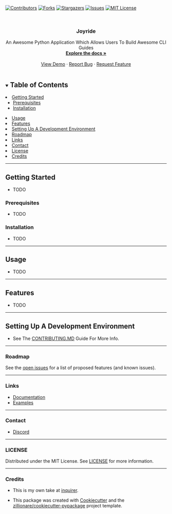 <!-- PROJECT SHIELDS -->
<!--
*** I'm using markdown "reference style" links for readability.
*** Reference links are enclosed in brackets [ ] instead of parentheses ( ).
*** See the bottom of this document for the declaration of the reference variables
*** for contributors-url, forks-url, etc. This is an optional, concise syntax you may use.
*** https://www.markdownguide.org/basic-syntax/#reference-style-links
-->

[![Contributors][contributors-shield]][contributors-url]
[![Forks][forks-shield]][forks-url]
[![Stargazers][stars-shield]][stars-url]
[![Issues][issues-shield]][issues-url]
[![MIT License][license-shield]][license-url]

<!-- PROJECT LOGO -->
<br />
<p align="center">
  <h3 align="center">Joyride</h3>
  <p align="center">
    An Awesome Python Application Which Allows Users To Build Awesome CLI Guides
    <br />
    <a href="https://Joyride.readthedocs.io"><strong>Explore the docs »</strong></a>
    <br />
    <br />
    <a href="https://github.com/xFGhoul/Joyride">View Demo</a>
    ·
    <a href="https://github.com/xFGhoul/Joyride/issues">Report Bug</a>
    ·
    <a href="https://github.com/xFGhoul/Joyride/issues">Request Feature</a>
  </p>
</p>

<!-- TABLE OF CONTENTS -->
<details open="open">
  <summary><h2 style="display: inline-block">Table of Contents</h2></summary>
    </li>
    <li>
      <a href="#getting-started">Getting Started</a>
      <ul>
        <li><a href="#prerequisites">Prerequisites</a></li>
        <li><a href="#installation">Installation</a></li>
      </ul>
    </li>
    <li><a href="#usage">Usage</a></li>
    <li><a href="#features">Features</a></li>
    <li><a href="setting-up-a-development-environment">Setting Up A Development Environment</a></li>
    <li><a href="#roadmap">Roadmap</a></li>
    <li><a href="#links">Links</a></li>
    <li><a href="#contact">Contact</a></li>
    <li><a href="#license">License</a></li>
    <li><a href="#credits">Credits</a></li>
  </ol>
</details>

---

## Getting Started

* TODO

### Prerequisites

* TODO

### Installation

* TODO

---

## Usage

* TODO

---

## Features

* TODO

---

## Setting Up A Development Environment

* See The [CONTRIBUTING.MD](https://github.com/xFGhoul/Joyride/blob/dev/CONTRIBUTING.md) Guide For More Info.

---

### Roadmap

See the [open issues](https://github.com/xFGhoul/Joyride_name/issues) for a list of proposed features (and known issues).

---

### Links

* [Documentation](https://Joyride.readthedocs.io)
* [Examples](https://github.com/xFGhoul/Joyride/tree/dev/examples)

---

### Contact

* [Discord](https://discord.com/users/Ghoul#6066)

---

### LICENSE

Distributed under the MIT License. See [LICENSE](https://github.com/xFGhoul/Joyride/blob/dev/LICENSE) for more information.

---

### Credits

* This is my own take at [inquirer](https://github.com/magmax/python-inquirer).

* This package was created with [Cookiecutter](https://github.com/audreyr/cookiecutter) and the [zillionare/cookiecutter-pypackage](https://github.com/zillionare/cookiecutter-pypackage) project template.

<!-- MARKDOWN LINKS & IMAGES -->
<!-- https://www.markdownguide.org/basic-syntax/#reference-style-links -->
[contributors-shield]: https://img.shields.io/github/contributors/xFGhoul/Joyride.svg?style=for-the-badge
[contributors-url]: https://github.com/xFGhoul/Joyride_name/graphs/contributors
[forks-shield]: https://img.shields.io/github/forks/xFGhoul/Joyride.svg?style=for-the-badge
[forks-url]: https://github.com/xFGhoul/Joyride_name/network/members
[stars-shield]: https://img.shields.io/github/stars/xFGhoul/Joyride.svg?style=for-the-badge
[stars-url]: https://github.com/xFGhoul/Joyride_name/stargazers
[issues-shield]: https://img.shields.io/github/issues/xFGhoul/Joyride.svg?style=for-the-badge
[issues-url]: https://github.com/xFGhoul/Joyride_name/issues
[license-shield]: https://img.shields.io/github/license/xFGhoul/Joyride.svg?style=for-the-badge
[license-url]: https://github.com/xFGhoul/Joyride_name/blob/master/LICENSE.txt
